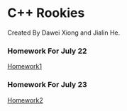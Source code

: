 # C++ Rookies

Created By Dawei Xiong and Jialin He.

### Homework For July 22
[Homework1](https://github.com/xiongdawei/C-Rooky/tree/master/July22HW)

### Homework For July 23
[Homework2]()

